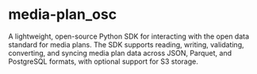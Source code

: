 # media-plan_osc
A lightweight, open-source Python SDK for interacting with the open data standard for media plans. The SDK supports reading, writing, validating, converting, and syncing media plan data across JSON, Parquet, and PostgreSQL formats, with optional support for S3 storage.
